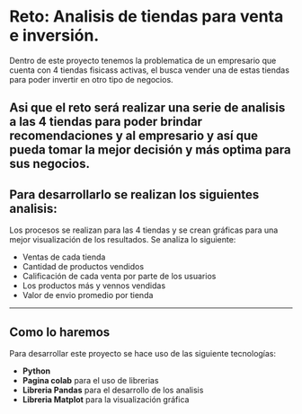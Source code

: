 # Reto: Analisis de tiendas para venta e inversión.

Dentro de este proyecto tenemos la problematica de un empresario que cuenta con 4 tiendas fisicass activas, el busca vender una de estas tiendas para poder invertir en otro tipo de negocios.

Asi que el reto será realizar una serie de analisis a las 4 tiendas para poder brindar recomendaciones y al empresario y así que pueda tomar la mejor decisión y más optima para sus negocios.
---
## Para desarrollarlo se realizan los siguientes analisis:
Los procesos se realizan para las 4 tiendas y se crean gráficas para una mejor visualización de los resultados.
Se analiza lo siguiente:
- Ventas de cada tienda
- Cantidad de productos vendidos
- Calificación de cada venta por parte de los usuarios
- Los productos más y vennos vendidas
- Valor de envio promedio por tienda
---
## Como lo haremos
Para desarrollar este proyecto se hace uso de las siguiente tecnologías:
- **Python**
- **Pagina colab** para el uso de librerias
- **Libreria Pandas** para el desarrollo de los analisis
- **Libreria Matplot** para la visualización gráfica
